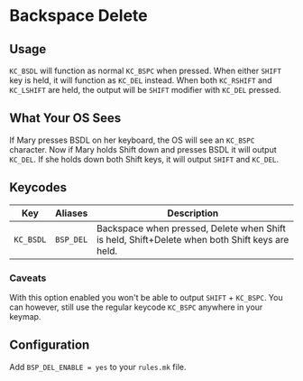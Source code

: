 # Backspace Delete

## Usage

`KC_BSDL` will function as normal `KC_BSPC` when pressed. When either `SHIFT` key is held, it will function as `KC_DEL` instead. When both `KC_RSHIFT` and `KC_LSHIFT` are held, the output will be `SHIFT` modifier with `KC_DEL` pressed.

## What Your OS Sees

If Mary presses BSDL on her keyboard, the OS will see an `KC_BSPC` character. Now if Mary holds Shift down and presses BSDL it will output `KC_DEL`. If she holds down both Shift keys, it will output `SHIFT` and `KC_DEL`.

## Keycodes

|Key      |Aliases    |Description                                                       |
|---------|-----------|------------------------------------------------------------------|
|`KC_BSDL`|`BSP_DEL`|Backspace when pressed, Delete when Shift is held, Shift+Delete when both Shift keys are held.|

### Caveats

With this option enabled you won't be able to output `SHIFT` + `KC_BSPC`. You can however, still use the regular keycode `KC_BSPC` anywhere in your keymap.

## Configuration

Add `BSP_DEL_ENABLE = yes` to your `rules.mk` file.

